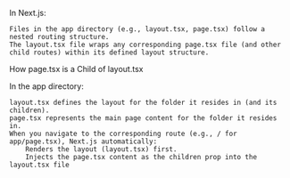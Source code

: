 In Next.js:

    Files in the app directory (e.g., layout.tsx, page.tsx) follow a nested routing structure.
    The layout.tsx file wraps any corresponding page.tsx file (and other child routes) within its defined layout structure.

How page.tsx is a Child of layout.tsx

In the app directory:

    layout.tsx defines the layout for the folder it resides in (and its children).
    page.tsx represents the main page content for the folder it resides in.
    When you navigate to the corresponding route (e.g., / for app/page.tsx), Next.js automatically:
        Renders the layout (layout.tsx) first.
        Injects the page.tsx content as the children prop into the layout.tsx file